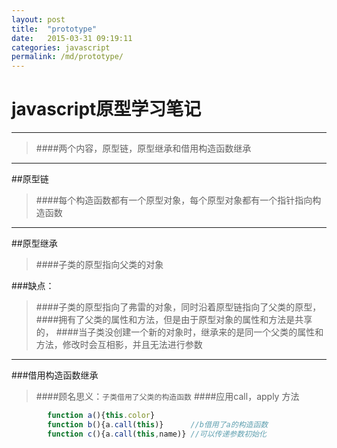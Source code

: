 ```yaml
---
layout: post
title:  "prototype"
date:   2015-03-31 09:19:11
categories: javascript
permalink: /md/prototype/
---
```


javascript原型学习笔记
===
---
> ####两个内容，原型链，原型继承和借用构造函数继承

---
##原型链
> ####每个构造函数都有一个原型对象，每个原型对象都有一个指针指向构造函数

---
##原型继承
> ####子类的原型指向父类的对象

###缺点：
> ####子类的原型指向了弗雷的对象，同时沿着原型链指向了父类的原型，
> ####拥有了父类的属性和方法，但是由于原型对象的属性和方法是共享的，
> ####当子类没创建一个新的对象时，继承来的是同一个父类的属性和方法，修改时会互相影，并且无法进行参数

---

###借用构造函数继承
> ####顾名思义：`子类借用了父类的构造函数`
> ####应用call，apply 方法

```javascript
        function a(){this.color}
        function b(){a.call(this)}      //b借用了a的构造函数
        function c(){a.call(this,name)} //可以传递参数初始化
```